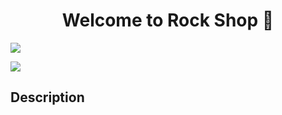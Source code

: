 <h1 align="center">Welcome to Rock Shop 👋</h1>
<p>
  <img src="https://img.shields.io/badge/version-1.0.0-blue.svg?cacheSeconds=2592000" />
</p>

![](/image/logo.png)

## Description
